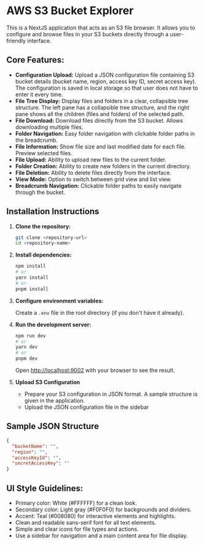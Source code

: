 # AWS S3 Bucket Explorer

This is a NextJS application that acts as an S3 file browser. It allows you to configure and browse files in your S3 buckets directly through a user-friendly interface.

## Core Features:

- **Configuration Upload:** Upload a JSON configuration file containing S3 bucket details (bucket name, region, access key ID, secret access key). The configuration is saved in local storage so that user does not have to enter it every time.
- **File Tree Display:** Display files and folders in a clear, collapsible tree structure. The left pane has a collapsible tree structure, and the right pane shows all the children (files and folders) of the selected path.
- **File Download:** Download files directly from the S3 bucket. Allows downloading multiple files.
- **Folder Navigation:** Easy folder navigation with clickable folder paths in the breadcrumb.
- **File Information:** Show file size and last modified date for each file. Preview selected files.
- **File Upload:** Ability to upload new files to the current folder.
- **Folder Creation:** Ability to create new folders in the current directory.
- **File Deletion:** Ability to delete files directly from the interface.
- **View Mode:** Option to switch between grid view and list view.
- **Breadcrumb Navigation:** Clickable folder paths to easily navigate through the bucket.

## Installation Instructions

1.  **Clone the repository:**

    ```bash
    git clone <repository-url>
    cd <repository-name>
    ```
2.  **Install dependencies:**

    ```bash
    npm install
    # or
    yarn install
    # or
    pnpm install
    ```
3.  **Configure environment variables:**

    Create a `.env` file in the root directory (if you don't have it already).

4.  **Run the development server:**

    ```bash
    npm run dev
    # or
    yarn dev
    # or
    pnpm dev
    ```

    Open [http://localhost:9002](http://localhost:9002) with your browser to see the result.
5.  **Upload S3 Configuration**
    *   Prepare your S3 configuration in JSON format. A sample structure is given in the application.
    *   Upload the JSON configuration file in the sidebar
## Sample JSON Structure
```json
{
  "bucketName": "",
  "region": "",
  "accessKeyId": "",
  "secretAccessKey": ""
}
```
## UI Style Guidelines:

-   Primary color: White (#FFFFFF) for a clean look.
-   Secondary color: Light gray (#F0F0F0) for backgrounds and dividers.
-   Accent: Teal (#008080) for interactive elements and highlights.
-   Clean and readable sans-serif font for all text elements.
-   Simple and clear icons for file types and actions.
-   Use a sidebar for navigation and a main content area for file display.
